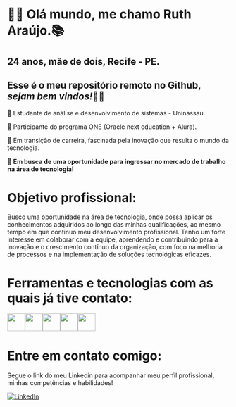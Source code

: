 
<h1><strong> 👩‍💻 Olá mundo, me chamo Ruth Araújo.📚 </strong></h1>
             <h2>24 anos, mãe de dois, Recife - PE.</h2>
              <h2>Esse é o meu repositório remoto no Github, <i>sejam bem vindos!</i>🤝✨</h2>  


:red_circle: Estudante de análise e desenvolvimento de sistemas - Uninassau.

:red_circle: Participante do programa ONE (Oracle next education + Alura).

:red_circle: Em transição de carreira, fascinada pela inovação que resulta o mundo da tecnologia.

:red_circle: <strong>Em busca de uma oportunidade para ingressar no mercado de trabalho na área de tecnologia!</strong>



<h1> Objetivo profissional:</h1>
 Busco uma oportunidade na área de tecnologia, onde possa aplicar os
 conhecimentos adquiridos ao longo das minhas qualificações, ao mesmo
 tempo em que continuo meu desenvolvimento profissional. Tenho um forte
 interesse em colaborar com a equipe, aprendendo e contribuindo para a
 inovação e o crescimento contínuo da organização, com foco na melhoria de
 processos e na implementação de soluções tecnológicas eficazes.


<h1> Ferramentas e tecnologias com as quais já tive contato: </h1>

<img src="https://cdn.jsdelivr.net/gh/devicons/devicon/icons/java/java-original.svg" width="40" height="40"/><img src="https://cdn.jsdelivr.net/gh/devicons/devicon/icons/html5/html5-original.svg" width="40" height="40"/><img src="https://cdn.jsdelivr.net/gh/devicons/devicon/icons/css3/css3-original.svg" width="40" height="40"/><img src="https://cdn.jsdelivr.net/gh/devicons/devicon/icons/javascript/javascript-original.svg" width="40" height="40"/><img src="https://cdn.jsdelivr.net/gh/devicons/devicon/icons/git/git-original.svg" width="40" height="40"/>

<h1>Entre em contato comigo:</h1>
Segue o link do meu Linkedin para acompanhar meu perfil profissional, minhas competências e habilidades!

[![LinkedIn](https://static-exp1.licdn.com/scds/common/u/images/logos/linkedin/logo_light_800x250.png)](https://www.linkedin.com/in/ruth-araujos12/)



              
